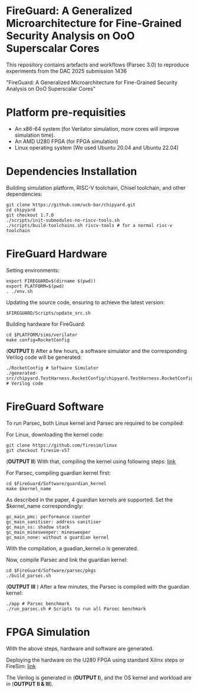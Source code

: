 FireGuard: A Generalized Microarchitecture for Fine-Grained Security Analysis on OoO Superscalar Cores
==================================================

This repository contains artefacts and workflows (Parsec 3.0) to reproduce experiments from the DAC 2025 submission 1436

"FireGuard: A Generalized Microarchitecture for Fine-Grained Security Analysis on OoO Superscalar Cores"

Platform pre-requisities
========================
* An x86-64 system (for Verilator simulation, more cores will improve simulation time).
* An AMD U280 FPGA (for FPGA simulation)
* Linux operating system (We used Ubuntu 20.04 and Ubuntu 22.04)

Dependencies Installation
========================
Building simulation platform, RISC-V toolchain, Chisel toolchain, and other dependencies: 

```
git clone https://github.com/ucb-bar/chipyard.git
cd chipyard
git checkout 1.7.0
./scripts/init-submodules-no-riscv-tools.sh
./scripts/build-toolchains.sh riscv-tools # for a normal risc-v toolchain 
```

FireGuard Hardware
========================
Setting environments:

```
export FIREGUARD=$(dirname $(pwd))
export PLATFORM=$(pwd)
. ./env.sh
```

Updating the source code, ensuring to achieve the latest version:
```
$FIREGUARD/Scripts/update_src.sh
```

Building hardware for FireGuard:
```
cd $PLATFORM/sims/verilator
make config=RocketConfig
```

(**OUTPUT I**) After a few hours, a software simulator and the corresponding Verilog code will be generated:
```
./RocketConfig # Software Simulator
./generated-src/chipyard.TestHarness.RocketConfig/chipyard.TestHarness.RocketConfig.top.v # Verilog code
```


FireGuard Software
========================
To run Parsec, both Linux kernel and Parsec are required to be compiled:

For Linux, downloading the kernel code:
```
git clone https://github.com/firesim/linux
git checkout firesim-v57
```
(**OUTPUT II**) With that, compiling the kernel using following steps: [link](https://firemarshal.readthedocs.io/en/latest/index.html)

For Parsec, compiling guardian kernel first:
```
cd $FireGuard/Software/guardian_kernel
make $kernel_name
```

As described in the paper, 4 guardian kernels are supported. Set the $kernel_name correspondingly:

```
gc_main_pmc: performance counter
gc_main_sanitiser: address sanitiser
gc_main_ss: shadow stack
gc_main_minesweeper: minesweeper 
gc_main_none: without a guardian kernel 
```

With the compilation, a guadian_kernel.o is generated. 

Now, compile Parsec and link the guardian kernel:
```
cd $FireGuard/Software/parsec/pkgs
./build_parsec.sh
```

(**OUTPUT III** ) After a few minutes, the Parsec is compiled with the guardian kernel:
```
./app # Parsec benchmark
./run_parsec.sh # Scripts to run all Parsec benchmark
```

FPGA Simulation
========================
With the above steps, hardware and software are generated.

Deploying the hardware on the U280 FPGA using standard Xilinx steps or FireSim: [link](https://docs.fires.im/en/latest/Getting-Started-Guides/On-Premises-FPGA-Getting-Started/Running-Simulations/Running-Single-Node-Simulation-Xilinx-Alveo-U280.html)

The Verilog is generated in (**OUTPUT I**), and the OS kernel and workload are in (**OUTPUT II & III**).

